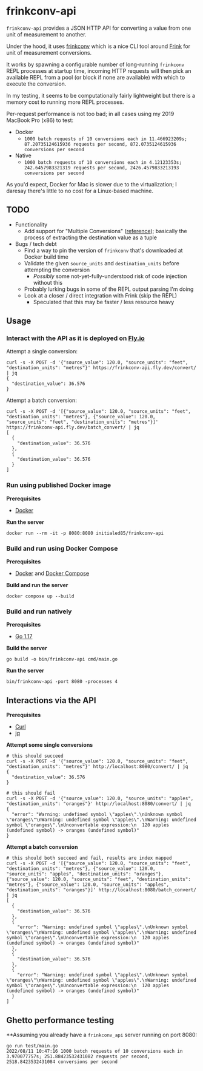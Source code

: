 # frinkconv-api

`frinkconv-api` provides a JSON HTTP API for converting a value from one unit of measurement to another.

Under the hood, it uses [frinkconv](https://github.com/seanbreckenridge/frinkconv) which is a nice CLI tool
around [Frink](https://frinklang.org/) for unit of measurement conversions.

It works by spawning a configurable number of long-running `frinkconv` REPL processes at startup time, incoming HTTP requests will then pick
an available REPL from a pool (or block if none are available) with which to execute the conversion.

In my testing, it seems to be computationally fairly lightweight but there is a memory cost to running more REPL processes.

Per-request performance is not too bad; in all cases using my 2019 MacBook Pro (x86) to test:

- Docker
    - `1000 batch requests of 10 conversions each in 11.466923209s; 87.20735124615936 requests per second, 872.0735124615936 conversions per second`
- Native
    - `1000 batch requests of 10 conversions each in 4.12123353s; 242.6457983321319 requests per second, 2426.4579833213193 conversions per second`

As you'd expect, Docker for Mac is slower due to the virtualization; I daresay there's little to no cost for a Linux-based machine.

## TODO

- Functionality
    - Add support for "Multiple Conversions" ([reference](https://frinklang.org/#Conversions)); basically the process of extracting the
      destination value as a tuple
- Bugs / tech debt
    - Find a way to pin the version of `frinkconv` that's downloaded at Docker build time
    - Validate the given `source_units` and `destination_units` before attempting the conversion
        - _Possibly_ some not-yet-fully-understood risk of code injection without this
    - Probably lurking bugs in some of the REPL output parsing I'm doing
    - Look at a closer / direct integration with Frink (skip the REPL)
        - Speculated that this may be faster / less resource heavy

## Usage

### Interact with the API as it is deployed on [Fly.io](https://fly.io/)

Attempt a single conversion:

```shell
curl -s -X POST -d '{"source_value": 120.0, "source_units": "feet", "destination_units": "metres"}' https://frinkconv-api.fly.dev/convert/ | jq
{
  "destination_value": 36.576
}
```

Attempt a batch conversion:

```shell
curl -s -X POST -d '[{"source_value": 120.0, "source_units": "feet", "destination_units": "metres"}, {"source_value": 120.0, "source_units": "feet", "destination_units": "metres"}]' https://frinkconv-api.fly.dev/batch_convert/ | jq
[
  {
    "destination_value": 36.576
  },
  {
    "destination_value": 36.576
  }
]
```

### Run using published Docker image

**Prerequisites**

- [Docker](https://www.docker.com/)

**Run the server**

```shell
docker run --rm -it -p 8080:8080 initialed85/frinkconv-api
```

### Build and run using Docker Compose

**Prerequisites**

- [Docker](https://www.docker.com/) and [Docker Compose](https://docs.docker.com/compose/)

**Build and run the server**

```shell
docker compose up --build
```

### Build and run natively

**Prerequisites**

- [Go 1.17](https://go.dev/)

**Build the server**

```shell
go build -o bin/frinkconv-api cmd/main.go
```

**Run the server**

```shell
bin/frinkconv-api -port 8080 -processes 4
```

## Interactions via the API

**Prerequisites**

- [Curl](https://github.com/curl/curl)
- [jq](https://github.com/stedolan/jq)

**Attempt some single conversions**

```shell
# this should succeed
curl -s -X POST -d '{"source_value": 120.0, "source_units": "feet", "destination_units": "metres"}' http://localhost:8080/convert/ | jq
{
  "destination_value": 36.576
}

# this should fail
curl -s -X POST -d '{"source_value": 120.0, "source_units": "apples", "destination_units": "oranges"}' http://localhost:8080/convert/ | jq
{
  "error": "Warning: undefined symbol \"apples\".\nUnknown symbol \"oranges\"\nWarning: undefined symbol \"apples\".\nWarning: undefined symbol \"oranges\".\nUnconvertable expression:\n  120 apples (undefined symbol) -> oranges (undefined symbol)"
}
```

**Attempt a batch conversion**

```shell
# this should both succeed and fail, results are index mapped
curl -s -X POST -d '[{"source_value": 120.0, "source_units": "feet", "destination_units": "metres"}, {"source_value": 120.0, "source_units": "apples", "destination_units": "oranges"}, {"source_value": 120.0, "source_units": "feet", "destination_units": "metres"}, {"source_value": 120.0, "source_units": "apples", "destination_units": "oranges"}]' http://localhost:8080/batch_convert/ | jq
[
  {
    "destination_value": 36.576
  },
  {
    "error": "Warning: undefined symbol \"apples\".\nUnknown symbol \"oranges\"\nWarning: undefined symbol \"apples\".\nWarning: undefined symbol \"oranges\".\nUnconvertable expression:\n  120 apples (undefined symbol) -> oranges (undefined symbol)"
  },
  {
    "destination_value": 36.576
  },
  {
    "error": "Warning: undefined symbol \"apples\".\nUnknown symbol \"oranges\"\nWarning: undefined symbol \"apples\".\nWarning: undefined symbol \"oranges\".\nUnconvertable expression:\n  120 apples (undefined symbol) -> oranges (undefined symbol)"
  }
]
```

## Ghetto performance testing

**Assuming you already have a `frinkconv_api` server running on port 8080:

```shell
go run test/main.go
2022/08/11 10:47:16 1000 batch requests of 10 conversions each in 3.970077757s; 251.88423532431082 requests per second, 2518.8423532431084 conversions per second
```
